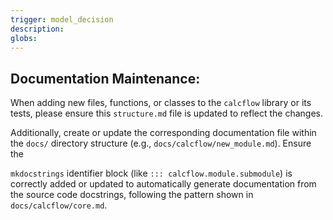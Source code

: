```yaml
---
trigger: model_decision
description: 
globs: 
---
```

## Documentation Maintenance:

When adding new files, functions, or classes to the `calcflow` library or its tests, please ensure this `structure.md` file is updated to reflect the changes. 

Additionally, create or update the corresponding documentation file within the `docs/` directory structure (e.g., `docs/calcflow/new_module.md`). Ensure the 

`mkdocstrings` identifier block (like `::: calcflow.module.submodule`) is correctly added or updated to automatically generate documentation from the source code docstrings, following the pattern shown in `docs/calcflow/core.md`.


